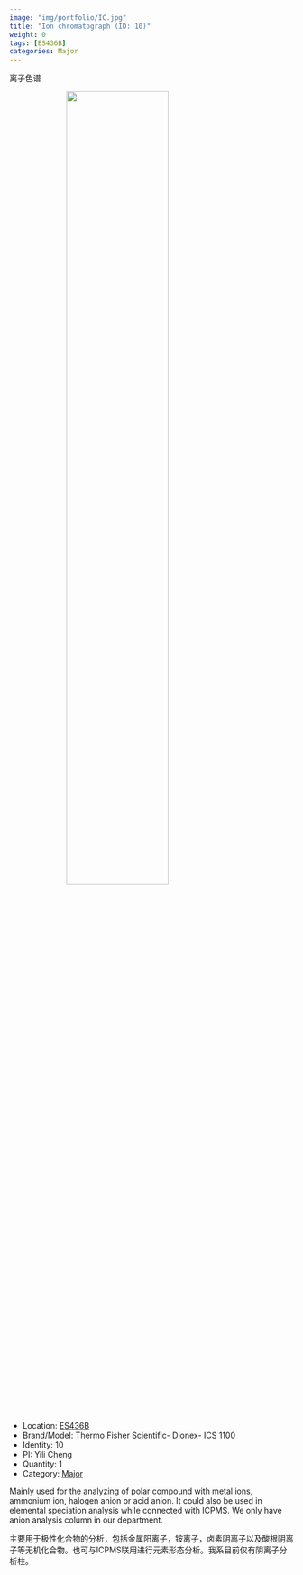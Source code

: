 ```yaml
---
image: "img/portfolio/IC.jpg"
title: "Ion chromatograph (ID: 10)"
weight: 0
tags: [ES436B]
categories: Major
---
```


离子色谱

<!--more-->

<img src="../../img/portfolio/IC.jpg" width="60%" style="display: block; margin: auto;">

- Location: [ES436B](../../tags/es436b)
- Brand/Model: Thermo Fisher Scientific- Dionex- ICS 1100
- Identity: 10
- PI: Yili Cheng
- Quantity: 1
- Category: [Major](../../categories/major)

Mainly used for the analyzing of polar compound with metal ions, ammonium ion, halogen anion or acid anion. It could also be used in elemental speciation analysis while connected with ICPMS. We only have anion analysis column  in our department.

主要用于极性化合物的分析，包括金属阳离子，铵离子，卤素阴离子以及酸根阴离子等无机化合物。也可与ICPMS联用进行元素形态分析。我系目前仅有阴离子分析柱。


